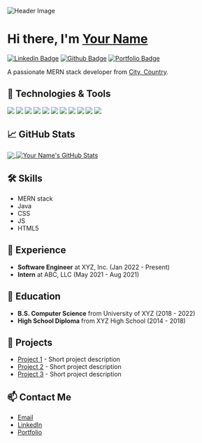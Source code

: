 ![Header Image](https://visme.co/blog/wp-content/uploads/2020/03/animation-software-header-wide.gif)

# Hi there, I'm [Your Name](https://example.com)

[![Linkedin Badge](https://img.shields.io/badge/-YourName-blue?style=flat&logo=Linkedin&logoColor=white&link=https://www.linkedin.com/in/YourName/)](https://www.linkedin.com/in/YourName/)
[![Github Badge](https://img.shields.io/badge/-YourUsername-grey?style=flat&logo=github&logoColor=white&link=https://github.com/YourUsername)](https://www.github.com/YourUsername/)
[![Portfolio Badge](https://img.shields.io/badge/portfolio-web-blue?style=flat&link=https://example.com/)](https://example.com/)

A passionate MERN stack developer from [City, Country](https://example.com/hometown/).

## 🔧 Technologies & Tools
![](https://img.shields.io/badge/OS-Linux-informational?style=flat&logo=linux&logoColor=white&color=2bbc8a)
![](https://img.shields.io/badge/Editor-Visual_Studio_Code-informational?style=flat&logo=visual-studio-code&logoColor=white&color=2bbc8a)
![](https://img.shields.io/badge/Code-Java-informational?style=flat&logo=java&logoColor=white&color=2bbc8a)
![](https://img.shields.io/badge/Code-JavaScript-informational?style=flat&logo=javascript&logoColor=white&color=2bbc8a)
![](https://img.shields.io/badge/Code-React-informational?style=flat&logo=react&logoColor=white&color=2bbc8a)
![](https://img.shields.io/badge/Code-Node.js-informational?style=flat&logo=node.js&logoColor=white&color=2bbc8a)
![](https://img.shields.io/badge/Code-Express-informational?style=flat&logo=express&logoColor=white&color=2bbc8a)
![](https://img.shields.io/badge/Code-MongoDB-informational?style=flat&logo=mongodb&logoColor=white&color=2bbc8a)
![](https://img.shields.io/badge/Code-MySQL-informational?style=flat&logo=mysql&logoColor=white&color=2bbc8a)
![](https://img.shields.io/badge/Code-CSS3-informational?style=flat&logo=css3&logoColor=white&color=2bbc8a)
![](https://img.shields.io/badge/Code-HTML5-informational?style=flat&logo=html5&logoColor=white&color=2bbc8a)
## &#x1f4c8; GitHub Stats
<a href="https://github.com/YourUsername/YourUsername">
  <img align="center" src="https://github-readme-stats.vercel.app/api/top-langs/?username=YourUsername&hide=java,html,tex&title_color=ffffff&text_color=c9cacc&icon_color=2bbc8a&bg_color=1d1f21" />
</a>
<a href="https://github.com/YourUsername/YourUsername">
  <img align="center" src="https://github-readme-stats.vercel.app/api?username=YourUsername&show_icons=true&line_height=27&title_color=ffffff&text_color=c9cacc&icon_color=2bbc8a&bg_color=1d1f21" alt="Your Name's GitHub Stats" />
</a>

## 🛠️ Skills
- MERN stack
- Java
- CSS
- JS
- HTML5

## 💼 Experience
- **Software Engineer** at XYZ, Inc. (Jan 2022 - Present)
- **Intern** at ABC, LLC (May 2021 - Aug 2021)

## 🌱 Education
- **B.S. Computer Science** from University of XYZ (2018 - 2022)
- **High School Diploma** from XYZ High School (2014 - 2018)

## 🎯 Projects
- [Project 1](https://example.com/project1) - Short project description
- [Project 2](https://example.com/project2) - Short project description
- [Project 3](https://example.com/project3) - Short project description

## 📫 Contact Me
- [Email](mailto:youremail@example.com)
- [LinkedIn](https://www.linkedin.com/in/YourName/)
- [Portfolio](https://example.com/)
